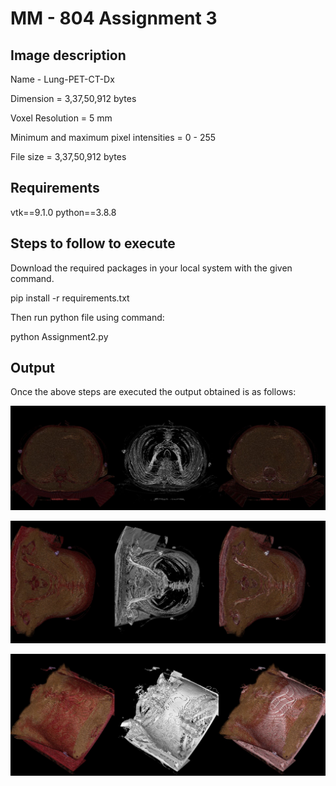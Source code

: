 # MM - 804 Assignment 3
## Image description
Name - Lung-PET-CT-Dx

Dimension = 3,37,50,912 bytes

Voxel Resolution = 5 mm

Minimum and maximum pixel intensities = 0 - 255

File size = 3,37,50,912 bytes

## Requirements
vtk==9.1.0
python==3.8.8

## Steps to follow to execute
Download the required packages in your local system with the given command.

pip install -r requirements.txt

Then run python file using command:

python Assignment2.py

## Output
Once the above steps are executed the output obtained is as follows:

![Screenshot](Capture.JPG)

![Screenshot](img2.JPG)

![Screenshot](img3.JPG)
